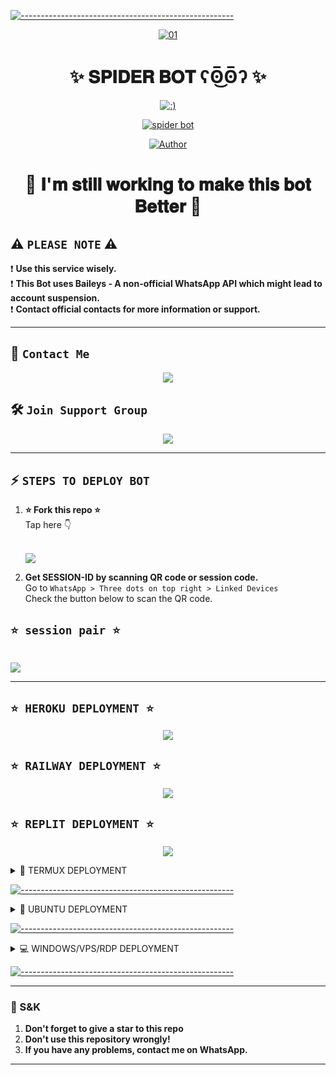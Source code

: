 [![-----------------------------------------------------](https://raw.githubusercontent.com/andreasbm/readme/master/assets/lines/colored.png)](#table-of-contents)

<p align="center">
    <a href="https://ibb.co/N6NMDtn"><img src="https://files.catbox.moe/32zvqb.jpg" alt="01" border="0" /></a>
</p>

<h1 align="center">✨  𝐒𝐏𝐈𝐃𝐄𝐑 𝐁𝐎𝐓 ʕʘ̅͜ʘ̅ʔ ✨</h1>
<p align="center">
 <a href="https://github.com/spider660"><img src="http://readme-tyng-svg.herokuapp.com?color=FFFFFF&center=true&vCenter=true&multiline=false&lines= 𝐒𝐏𝐈𝐃𝐄𝐑 𝐁𝐎𝐓 +𝐁𝐎𝐓+𝐌𝐮𝐥𝐭𝐢+𝐃𝐞𝐯𝐢𝐜𝐞;𝐁𝐚𝐬𝐞𝐝+𝐨𝐧+𝐈𝐦𝐘𝐚𝐧𝐗𝐢𝐚𝐨;𝐑𝐞𝐜𝐨𝐝𝐞𝐝+𝐁𝐲+spider;𝐒𝐭𝐚𝐫+𝐚𝐧𝐝+𝐅𝐨𝐫𝐤+𝐭𝐡𝐢𝐬+𝐑𝐞𝐩𝐨+𝐟𝐨𝐫+𝐬𝐮𝐩𝐩𝐨𝐫𝐭;𝐅𝐨𝐥𝐥𝐨𝐰+𝐌𝐲+𝐆𝐢𝐭𝐡𝐮𝐛+𝐀𝐜𝐜𝐨𝐮𝐧𝐭" alt=":)"></a>
</p>

<p align="center">
 <a href="#"><img title="spider bot" src="https://img.shields.io/badge/𝐖𝐡𝐚𝐭𝐬𝐚𝐩𝐩 𝐁𝐎𝐓-𝐆𝐫𝐞𝐞𝐧?colorA=%23ff0000&colorB=%23017e40&style=for-the-badge&logo=whatsapp&logoColor=white&style=flat-square&labelColor=black"></a>
</p>

<p align="center">
<a href="https://github.com/spider660"><img title="Author" src="https://img.shields.io/badge/𝐀𝐔𝐓𝐇𝐎𝐑-spider-𝐆𝐫𝐞𝐞𝐧?style=for-the-badge&logo=github&style=flat-square&labelColor=black"></a>
</p>

<h1 align="center">🚀 𝐈'𝐦 𝐬𝐭𝐢𝐥𝐥 𝐰𝐨𝐫𝐤𝐢𝐧𝐠 𝐭𝐨 𝐦𝐚𝐤𝐞 𝐭𝐡𝐢𝐬 𝐛𝐨𝐭 𝐁𝐞𝐭𝐭𝐞𝐫 🚀</h1>

## ⚠️ ````PLEASE NOTE```` ⚠️

❗ **Use this service wisely.**  
❗ **This Bot uses Baileys - A non-official WhatsApp API which might lead to account suspension.**  
❗ **Contact official contacts for more information or support.**

---------

## 💌 ```Contact Me```

<p align="center">
<a href="https://api.whatsapp.com/send?phone=254718303684&text=𝐇𝐢 spider">
  <img src="https://img.shields.io/badge/𝐂𝐨𝐧𝐭𝐚𝐜𝐭 𝐃𝐞𝐯 spider-25D366?style=for-the-badge&logo=whatsapp&logoColor=white&style=flat-square&labelColor=black">
</a>
</p>

## 🛠️ ```Join Support Group```

<p align="center">
<a href="https://chat.whatsapp.com/F7MTnBU19oj3UjXL54k3Dg">
  <img src="https://img.shields.io/badge/𝐒𝐮𝐩𝐩𝐨𝐫𝐭 𝐆𝐫𝐨𝐮𝐩-25D366?style=for-the-badge&logo=whatsapp&logoColor=white&style=flat-square&labelColor=black">
</a>
</p>

---------


## ⚡ ```STEPS TO DEPLOY BOT```

1. **⭐ Fork this repo ⭐**  
   Tap here 👇  

   <br>
   <a href="https://github.com/spider660/spider-bot/fork">
     <img src="https://img.shields.io/badge/𝐅𝐎𝐑𝐊  𝐒𝐩𝐢𝐝𝐞𝐫 -bot-𝐁𝐥𝐚𝐜𝐤?style=for-the-badge&logo=stackshare&style=flat-square&labelColor=black">
   </a>

2. **Get SESSION-ID by scanning QR code or session code.**  
   Go to `WhatsApp > Three dots on top right > Linked Devices`  
   Check the button below to scan the QR code.


## ```⭐ session pair ⭐```

   <br>
   <a href='https://spider-bot-pair.onrender.com' target="_blank">
     <img src='https://img.shields.io/badge/pair_code & qr-100000?style=for-the-badge&logo=scan&logoColor=white&labelColor=black&color=red&style=flat-square'>
   </a>

---------

## ```⭐ HEROKU DEPLOYMENT ⭐```

<p align="center">
<a href="https://dashboard.heroku.com/new?button-url=https://github.com/spider660/spider-bot&template=https://github.com/spider660/spider-bot.git">
  <img src="https://img.shields.io/badge/𝐃𝐞𝐩𝐥𝐨𝐲 𝐨𝐧 𝐇𝐞𝐫𝐨𝐤𝐮-430098?style=for-the-badge&logo=heroku&logoColor=white&style=flat-square&labelColor=black">
</a>
</p>

## ```⭐ RAILWAY DEPLOYMENT ⭐```

<p align="center">
<a href="https://railway.app">
  <img src="https://img.shields.io/badge/𝐃𝐞𝐩𝐥𝐨𝐲 𝐨𝐧 𝐑𝐚𝐢𝐥𝐰𝐚𝐲-0B0D0E?style=for-the-badge&logo=railway&logoColor=white&style=flat-square&labelColor=black">
</a>
</p>

## ```⭐ REPLIT DEPLOYMENT ⭐```

<p align="center">
<a href="https://repl.it/github/spider660/spider-webx-md">
  <img src="https://img.shields.io/badge/𝐑𝐮𝐧 𝐨𝐧 𝐑𝐞𝐩𝐥𝐢𝐭-0D101E?style=for-the-badge&logo=replit&logoColor=white&style=flat-square&labelColor=black">
</a>
</p>

<details>
<summary>📱 TERMUX DEPLOYMENT</summary>

## ❌ Not Available for Deployment on Termux

This script is **not deployable** on Termux. Please use other deployment options like Heroku, Railway, or Replit.

</details>

[![-----------------------------------------------------](https://raw.githubusercontent.com/andreasbm/readme/master/assets/lines/colored.png)](#table-of-contents)

<details>
<summary>🐧 UBUNTU DEPLOYMENT</summary>

## ❌ Not Available for Deployment on Ubuntu

This script is **not deployable** on Ubuntu. Please use other deployment options like Heroku, Railway, or Replit.

</details>

[![-----------------------------------------------------](https://raw.githubusercontent.com/andreasbm/readme/master/assets/lines/colored.png)](#table-of-contents)

<details>
<summary>💻 WINDOWS/VPS/RDP DEPLOYMENT</summary>

## ❌ Not Available for Deployment on Windows/VPS/RDP

This script is **not deployable** on Windows, VPS, or RDP. Please use other deployment options like Heroku, Railway, or Replit.

</details>

[![-----------------------------------------------------](https://raw.githubusercontent.com/andreasbm/readme/master/assets/lines/colored.png)](#table-of-contents)

---------

### 📮 S&K  
1. **Don't forget to give a star to this repo**  
2. **Don't use this repository wrongly!**  
3. **If you have any problems, contact me on WhatsApp.**

---------

